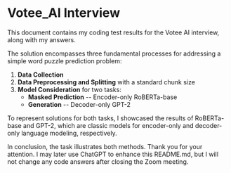 # Votee_AI Interview

This document contains my coding test results for the Votee AI interview, along with my answers.

The solution encompasses three fundamental processes for addressing a simple word puzzle prediction problem:

1. **Data Collection**
2. **Data Preprocessing and Splitting** with a standard chunk size
3. **Model Consideration** for two tasks:
   - **Masked Prediction** -- Encoder-only RoBERTa-base
   - **Generation** -- Decoder-only GPT-2

To represent solutions for both tasks, I showcased the results of RoBERTa-base and GPT-2, which are classic models for encoder-only and decoder-only language modeling, respectively.

In conclusion, the task illustrates both methods. Thank you for your attention. I may later use ChatGPT to enhance this README.md, but I will not change any code answers after closing the Zoom meeting.
